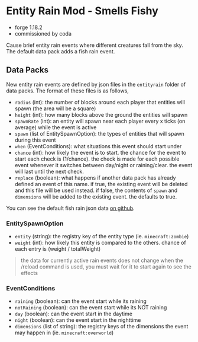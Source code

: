 # Entity Rain Mod - Smells Fishy

- forge 1.18.2
- commissioned by coda

Cause brief entity rain events where different creatures fall from the sky. The default data pack adds a fish rain event. 

## Data Packs

New entity rain events are defined by json files in the `entityrain` folder of data packs. 
The format of these files is as follows, 

- `radius` (int): the number of blocks around each player that entities will spawn (the area will be a square)
- `height` (int): how many blocks above the ground the entities will spawn
- `spawnRate` (int): an entity will spawn near each player every x ticks (on average) while the event is active
- `spawn` (list of EntitySpawnOption): the types of entities that will spawn during this event
- `when` (EventConditions): what situations this event should start under
- `chance` (int): how likely the event is to start. the chance for the event to start each check is (1/chance). the check is made for each possible event whenever it switches between day/night or raining/clear. the event will last until the next check. 
- `replace` (boolean): what happens if another data pack has already defined an event of this name. if true, the existing event will be deleted and this file will be used instead. if false, the contents of `spawn` and `dimensions` will be added to the existing event. the defaults to true.

You can see the default fish rain json data [on github](https://github.com/LukeGrahamLandryMC/smells-fishy-mod/blob/main/src/main/resources/data/smellsfishy/entityrain/fish.json).

### EntitySpawnOption

- `entity` (string): the registry key of the entity type (ie. `minecraft:zombie`)
- `weight` (int): how likely this entity is compared to the others. chance of each entry is (weight / totalWeight) 

> the data for currently active rain events does not change when the /reload command is used, you must wait for it to start again to see the effects

### EventConditions

- `raining` (boolean): can the event start while its raining
- `notRaining` (boolean): can the event start while its NOT raining
- `day` (boolean): can the event start in the daytime
- `night` (boolean): can the event start in the nighttime
- `dimensions` (list of string): the registry keys of the dimensions the event may happen in (ie. `minecraft:overworld`)

